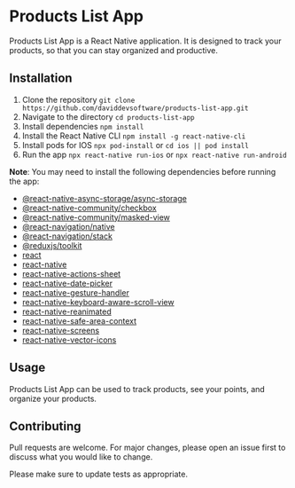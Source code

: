 # Products List App

Products List App is a React Native application. It is designed to track your products, so that you can stay organized and productive.

## Installation

1. Clone the repository `git clone https://github.com/daviddevsoftware/products-list-app.git`
2. Navigate to the directory `cd products-list-app`
3. Install dependencies `npm install`
4. Install the React Native CLI `npm install -g react-native-cli`
4. Install pods for IOS `npx pod-install` or `cd ios || pod install` 
5. Run the app `npx react-native run-ios` or `npx react-native run-android`

**Note**: You may need to install the following dependencies before running the app:

- [@react-native-async-storage/async-storage](https://www.npmjs.com/package/@react-native-async-storage/async-storage)
- [@react-native-community/checkbox](https://www.npmjs.com/package/@react-native-community/checkbox)
- [@react-native-community/masked-view](https://www.npmjs.com/package/@react-native-community/masked-view)
- [@react-navigation/native](https://www.npmjs.com/package/@react-navigation/native)
- [@react-navigation/stack](https://www.npmjs.com/package/@react-navigation/stack)
- [@reduxjs/toolkit](https://www.npmjs.com/package/@reduxjs/toolkit)
- [react](https://www.npmjs.com/package/react)
- [react-native](https://www.npmjs.com/package/react-native)
- [react-native-actions-sheet](https://www.npmjs.com/package/react-native-actions-sheet)
- [react-native-date-picker](https://www.npmjs.com/package/react-native-date-picker)
- [react-native-gesture-handler](https://www.npmjs.com/package/react-native-gesture-handler)
- [react-native-keyboard-aware-scroll-view](https://www.npmjs.com/package/react-native-keyboard-aware-scroll-view)
- [react-native-reanimated](https://www.npmjs.com/package/react-native-reanimated)
- [react-native-safe-area-context](https://www.npmjs.com/package/react-native-safe-area-context)
- [react-native-screens](https://www.npmjs.com/package/react-native-screens)
- [react-native-vector-icons](https://www.npmjs.com/package/react-native-vector-icons)

## Usage

Products List App can be used to track products, see your points, and organize your products.

## Contributing

Pull requests are welcome. For major changes, please open an issue first to discuss what you would like to change.

Please make sure to update tests as appropriate.